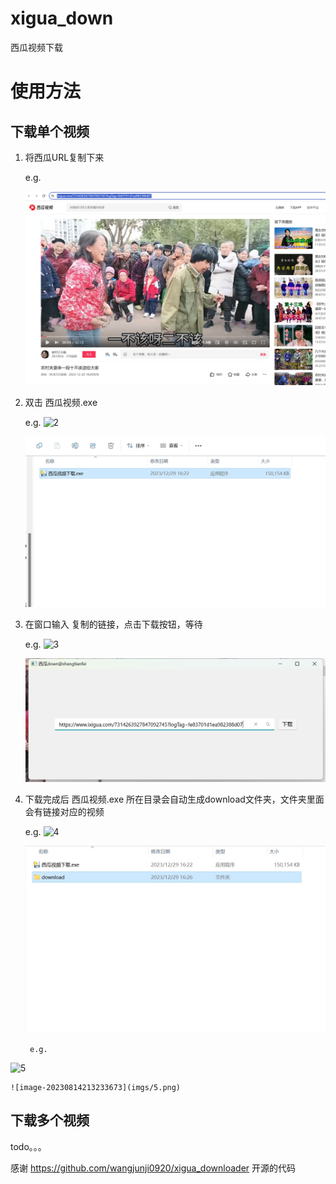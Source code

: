 # xigua_down
西瓜视频下载


# 使用方法
## 下载单个视频

1. 将西瓜URL复制下来

    e.g.

    ![image-20230814213233673](imgs/1.png)

2. 双击 西瓜视频.exe

    e.g.
![2](https://github.com/shangtianfei/xigua_down/assets/24507317/b054c898-05dc-40e1-8d87-e0bfacb47fc8)

    ![image-20230814213233673](imgs/2.png)

3. 在窗口输入 复制的链接，点击下载按钮，等待

    e.g.
![3](https://github.com/shangtianfei/xigua_down/assets/24507317/37abec21-ab57-4e28-9389-16641cd3845d)

    ![image-20230814213233673](imgs/3.png)

4. 下载完成后 西瓜视频.exe 所在目录会自动生成download文件夹，文件夹里面会有链接对应的视频

    e.g.
![4](https://github.com/shangtianfei/xigua_down/assets/24507317/7fcee0b1-4297-4e64-91f9-3439d598144b)

    ![image-20230814213233673](imgs/4.png)    

        e.g.
![5](https://github.com/shangtianfei/xigua_down/assets/24507317/5122ed18-011a-47d6-8fba-15b33c497b01)

    ![image-20230814213233673](imgs/5.png)    

## 下载多个视频
todo。。。


感谢 https://github.com/wangjunji0920/xigua_downloader 开源的代码
